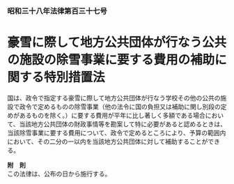 ### 昭和三十八年法律第百三十七号  
# 豪雪に際して地方公共団体が行なう公共の施設の除雪事業に要する費用の補助に関する特別措置法  
  
国は、政令で指定する豪雪に際して地方公共団体が行なう学校その他の公共の施設で政令で定めるものの除雪事業（他の法令に国の負担又は補助に関し別段の定めがあるものを除く。）に要する費用が平年に比し著しく多額である場合において、当該地方公共団体の財政事情等を勘案して特に必要があると認めるときは、当該除雪事業に要する費用について、政令で定めるところにより、予算の範囲内において、その二分の一以内を当該地方公共団体に対して補助することができる。  
  
**附　則**  
この法律は、公布の日から施行する。  
  

